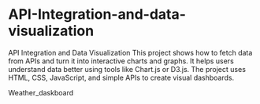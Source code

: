 # API-Integration-and-data-visualization
API Integration and Data Visualization This project shows how to fetch data from APIs and turn it into interactive charts and graphs. It helps users understand data better using tools like Chart.js or D3.js. The project uses HTML, CSS, JavaScript, and simple APIs to create visual dashboards.

Weather_daskboard
